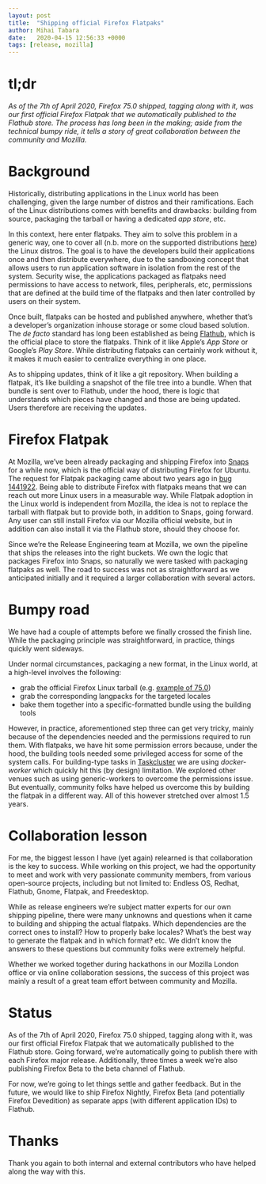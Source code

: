 ```yaml
---
layout: post
title:  "Shipping official Firefox Flatpaks"
author: Mihai Tabara
date:   2020-04-15 12:56:33 +0000
tags: [release, mozilla]
---
```


# tl;dr

_As of the 7th of April 2020, Firefox 75.0 shipped, tagging along with it, was our first official Firefox Flatpak that we
automatically published to the Flathub store. The process has long been in the making; aside from the technical bumpy ride,
it tells a story of great collaboration between the community and Mozilla._

# Background

Historically, distributing applications in the Linux world has been challenging, given the large number of distros and their ramifications.
Each of the Linux distributions comes with benefits and drawbacks: building from source, packaging the tarball or having a dedicated _app store_, etc.

In this context, here enter flatpaks. They aim to solve this problem in a generic way, one to cover all (n.b. more on the supported distributions [here](https://flatpak.org/setup/))
the Linux distros. The goal is to have the developers build their applications once and then distribute everywhere, due to the sandboxing concept that allows users
to run application software in isolation from the rest of the system. Security wise, the applications packaged as flatpaks need permissions to have access
to network, files, peripherals, etc, permissions that are defined at the build time of the flatpaks and then later controlled by users on their system.

Once built, flatpaks can be hosted and published anywhere, whether that’s a developer’s organization inhouse storage or some cloud based solution.
The _de facto_ standard has long been established as being [Flathub](https://flathub.org/home), which is the official place to store the flatpaks. Think of it like Apple’s _App Store_ or Google’s _Play Store_.
While distributing flatpaks can certainly work without it, it makes it much easier to centralize everything in one place.

As to shipping updates, think of it like a git repository. When building a flatpak, it’s like building a snapshot of the file tree into a bundle.
When that bundle is sent over to Flathub, under the hood, there is logic that understands which pieces have changed and those are being updated. Users therefore are receiving the updates.

# Firefox Flatpak

At Mozilla, we’ve been already packaging and shipping Firefox into [Snaps](https://snapcraft.io/) for a while now, which is the official way of distributing Firefox for Ubuntu.
The request for Flatpak packaging came about two years ago in [bug 1441922](https://bugzilla.mozilla.org/show_bug.cgi?id=1441922). Being able to distribute Firefox with flatpaks means that we can reach out
more Linux users in a measurable way. While Flatpak adoption in the Linux world is independent from Mozilla, the idea is not to replace the tarball with flatpak but to
provide both, in addition to Snaps, going forward. Any user can still install Firefox via our Mozilla official website, but in addition can also install it via the Flathub store, should they choose for.

Since we’re the Release Engineering team at Mozilla, we own the pipeline that ships the releases into the right buckets. We own the logic that packages Firefox into Snaps, so
naturally we were tasked with packaging flatpaks as well. The road to success was not as straightforward as we anticipated initially and it required a larger collaboration with several actors.

# Bumpy road

We have had a couple of attempts before we finally crossed the finish line. While the packaging principle was straightforward, in practice, things quickly went sideways.

Under normal circumstances, packaging a new format, in the Linux world, at a high-level involves the following:
* grab the official Firefox Linux tarball (e.g. [example of 75.0](https://archive.mozilla.org/pub/firefox/releases/75.0/linux-x86_64/en-US/firefox-75.0.tar.bz2))
* grab the corresponding langpacks for the targeted locales
* bake them together into a specific-formatted bundle using the building tools

However, in practice, aforementioned step three can get very tricky, mainly because of the dependencies needed and the permissions required to run them. With flatpaks, we
have hit some permission errors because, under the hood, the building tools needed some privileged access for some of the system calls. For building-type tasks in [Taskcluster](https://docs.taskcluster.net/docs) we
are using _docker-worker_ which quickly hit this (by design) limitation. We explored other venues such as using generic-workers to overcome the permissions issue.
But eventually, community folks have helped us overcome this by building the flatpak in a different way. All of this however stretched over almost 1.5 years.


# Collaboration lesson

For me, the biggest lesson I have (yet again) relearned is that collaboration is the key to success. While working on this project, we had the opportunity to meet and work with
very passionate community members, from various open-source projects, including but not limited to: Endless OS, Redhat, Flathub, Gnome, Flatpak, and Freedesktop.

While as release engineers we’re subject matter experts for our own shipping pipeline, there were many unknowns and questions when it came to building and shipping the actual flatpaks.
Which dependencies are the correct ones to install? How to properly bake locales? What’s the best way to generate the flatpak and in which format? etc. We didn’t know the answers to these questions but community folks were extremely helpful.

Whether we worked together during hackathons in our Mozilla London office or via online collaboration sessions, the success of this project was mainly a result of a great team effort between community and Mozilla.

# Status

As of the 7th of April 2020, Firefox 75.0 shipped, tagging along with it, was our first official Firefox Flatpak that we automatically published to the Flathub store.
Going forward, we’re automatically going to publish there with each Firefox major release. Additionally, three times a week we’re also publishing Firefox Beta to the beta channel of Flathub.

For now, we’re going to let things settle and gather feedback. But in the future, we would like to ship Firefox Nightly, Firefox Beta (and potentially Firefox Devedition) as separate apps (with different application IDs) to Flathub.

# Thanks

Thank you again to both internal and external contributors who have helped along the way with this.
